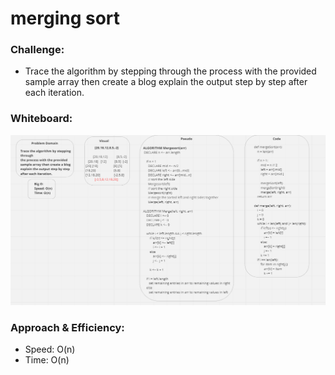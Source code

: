 # merging sort
### Challenge:
- Trace the algorithm by stepping through 
the process with the provided sample array then create a blog explain the output step by step after each iteration.

### Whiteboard:
![](merging_sort.PNG)

### Approach & Efficiency:
- Speed: O(n)
- Time: O(n)